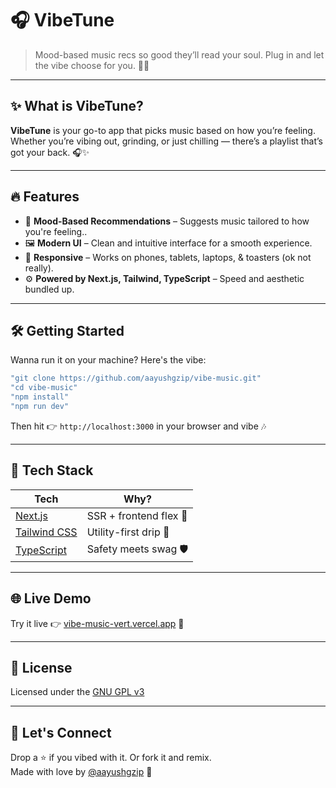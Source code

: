 # 🎧 VibeTune

> Mood-based music recs so good they’ll read your soul. Plug in and let the vibe choose for you. 🚀💫

---

## ✨ What is VibeTune?

**VibeTune** is your go-to app that picks music based on how you’re feeling. Whether you’re vibing out, grinding, or just chilling — there’s a playlist that’s got your back. 🎧✨

---

## 🔥 Features

- 🎯 **Mood-Based Recommendations** – Suggests music tailored to how you're feeling..
- 🖼️ **Modern UI** – Clean and intuitive interface for a smooth experience.
- 📱 **Responsive** – Works on phones, tablets, laptops, & toasters (ok not really).
- ⚙️ **Powered by Next.js, Tailwind, TypeScript** – Speed and aesthetic bundled up.

---

## 🛠️ Getting Started

Wanna run it on your machine? Here's the vibe:

```bash
"git clone https://github.com/aayushgzip/vibe-music.git"
"cd vibe-music"
"npm install"
"npm run dev"
```

Then hit 👉 `http://localhost:3000` in your browser and vibe 🎶

---

## 🧠 Tech Stack

| Tech        | Why?                            |
|-------------|---------------------------------|
| [Next.js](https://nextjs.org/)     | SSR + frontend flex 🧠 |
| [Tailwind CSS](https://tailwindcss.com/) | Utility-first drip 💅 |
| [TypeScript](https://www.typescriptlang.org/) | Safety meets swag 🛡️ |

---

## 🌐 Live Demo

Try it live 👉 [vibe-music-vert.vercel.app](https://vibe-music-vert.vercel.app/) 🚀

---

## 📄 License

Licensed under the [GNU GPL v3](https://www.gnu.org/licenses/gpl-3.0.en.html) 

---

## 💬 Let's Connect

Drop a ⭐ if you vibed with it. Or fork it and remix.  
Made with love by [@aayushgzip](https://github.com/aayushgzip) 💖

